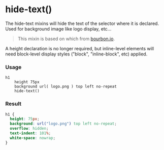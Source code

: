 # hide-text()

The hide-text mixins will hide the text of the selector where it is declared. Used for background image like logo display, etc...

> This mixin is based on which from [bourbon.io](http://bourbon.io).

A height declaration is no longer required, but inline-level elements will need block-level display styles ("block", "inline-block", etc) applied.

### Usage

```stylus
h1
    height 75px
    background url( logo.png ) top left no-repeat
    hide-text()
```

### Result

```css
h1 {
  height: 75px;
  background: url("logo.png") top left no-repeat;
  overflow: hidden;
  text-indent: 101%;
  white-space: nowrap;
}
```
